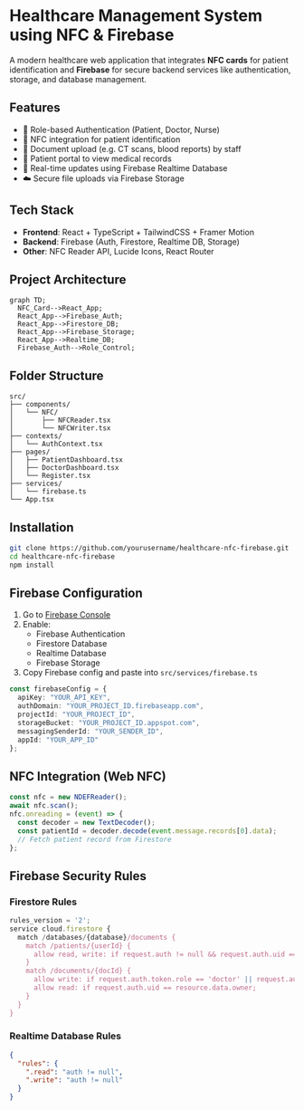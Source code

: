 #  Healthcare Management System using NFC & Firebase

A modern healthcare web application that integrates **NFC cards** for patient identification and **Firebase** for secure backend services like authentication, storage, and database management.

##  Features

- 🔐 Role-based Authentication (Patient, Doctor, Nurse)
- 📇 NFC integration for patient identification
- 📁 Document upload (e.g. CT scans, blood reports) by staff
- 📄 Patient portal to view medical records
- 🔄 Real-time updates using Firebase Realtime Database
- ☁️ Secure file uploads via Firebase Storage

##  Tech Stack

- **Frontend**: React + TypeScript + TailwindCSS + Framer Motion
- **Backend**: Firebase (Auth, Firestore, Realtime DB, Storage)
- **Other**: NFC Reader API, Lucide Icons, React Router

##  Project Architecture

```mermaid
graph TD;
  NFC_Card-->React_App;
  React_App-->Firebase_Auth;
  React_App-->Firestore_DB;
  React_App-->Firebase_Storage;
  React_App-->Realtime_DB;
  Firebase_Auth-->Role_Control;
```

##  Folder Structure

```
src/
├── components/
│   └── NFC/
│       ├── NFCReader.tsx
│       └── NFCWriter.tsx
├── contexts/
│   └── AuthContext.tsx
├── pages/
│   ├── PatientDashboard.tsx
│   ├── DoctorDashboard.tsx
│   └── Register.tsx
├── services/
│   └── firebase.ts
└── App.tsx
```

##  Installation

```bash
git clone https://github.com/yourusername/healthcare-nfc-firebase.git
cd healthcare-nfc-firebase
npm install
```

##  Firebase Configuration

1. Go to [Firebase Console](https://console.firebase.google.com/)
2. Enable:
   - Firebase Authentication
   - Firestore Database
   - Realtime Database
   - Firebase Storage
3. Copy Firebase config and paste into `src/services/firebase.ts`

```ts
const firebaseConfig = {
  apiKey: "YOUR_API_KEY",
  authDomain: "YOUR_PROJECT_ID.firebaseapp.com",
  projectId: "YOUR_PROJECT_ID",
  storageBucket: "YOUR_PROJECT_ID.appspot.com",
  messagingSenderId: "YOUR_SENDER_ID",
  appId: "YOUR_APP_ID"
};
```

##  NFC Integration (Web NFC)

```ts
const nfc = new NDEFReader();
await nfc.scan();
nfc.onreading = (event) => {
  const decoder = new TextDecoder();
  const patientId = decoder.decode(event.message.records[0].data);
  // Fetch patient record from Firestore
};
```

##  Firebase Security Rules

### Firestore Rules

```js
rules_version = '2';
service cloud.firestore {
  match /databases/{database}/documents {
    match /patients/{userId} {
      allow read, write: if request.auth != null && request.auth.uid == userId;
    }
    match /documents/{docId} {
      allow write: if request.auth.token.role == 'doctor' || request.auth.token.role == 'nurse';
      allow read: if request.auth.uid == resource.data.owner;
    }
  }
}
```

### Realtime Database Rules

```json
{
  "rules": {
    ".read": "auth != null",
    ".write": "auth != null"
  }
}
